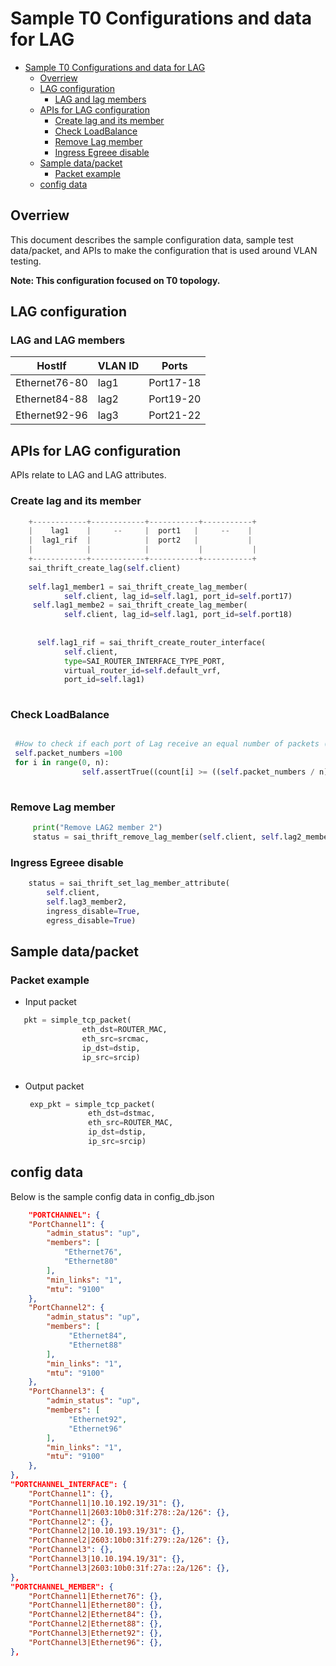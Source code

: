 # Sample T0 Configurations and data for LAG
- [Sample T0 Configurations and data for LAG](#sample-t0-configurations-and-data-for-lag)
  - [Overriew](#overriew)
  - [LAG configuration](#lag-configuration)
    - [LAG and lag members](#lag-and-lag-members)
  - [APIs for LAG configuration](#apis-for-lag-configuration)
    - [Create lag and its member](#create-lag-and-its-member)
    - [Check LoadBalance](#check-loadBalance)
    - [Remove Lag member](#remove-lag-member)
    - [Ingress Egreee disable](#ingress-egreee-disable)
  - [Sample data/packet](#sample-datapacket)
    - [Packet example](#packet-example)
  - [config data](#config-data)
## Overriew
This document describes the sample configuration data, sample test data/packet, and APIs to make the configuration that is used around VLAN testing.

**Note: This configuration focused on T0 topology.**

## LAG configuration

### LAG and LAG members

|HostIf|VLAN ID|Ports|
|-|-|-|
|Ethernet76-80|lag1|Port17-18|
|Ethernet84-88|lag2|Port19-20|
|Ethernet92-96|lag3|Port21-22|

## APIs for LAG configuration
APIs relate to LAG and LAG attributes.

### Create lag and its member
```Python
    +------------+------------+-----------+-----------+
    |    lag1    |     --     |  port1   |     --    |
    |  lag1_rif  |            |  port2   |           |
    |            |            |           |           |
    +------------+------------+-----------+-----------+
    sai_thrift_create_lag(self.client)
    
    self.lag1_member1 = sai_thrift_create_lag_member(
            self.client, lag_id=self.lag1, port_id=self.port17)
     self.lag1_membe2 = sai_thrift_create_lag_member(
            self.client, lag_id=self.lag1, port_id=self.port18)
  
           
      self.lag1_rif = sai_thrift_create_router_interface(
            self.client,
            type=SAI_ROUTER_INTERFACE_TYPE_PORT,
            virtual_router_id=self.default_vrf,
            port_id=self.lag1)
      
```
### Check LoadBalance

```python

 #How to check if each port of Lag receive an equal number of packets (if we have n members in a Lag)
 self.packet_numbers =100
 for i in range(0, n):
                self.assertTrue((count[i] >= ((self.packet_numbers / n) * 0.7)),
 

```
### Remove Lag member

```python
     print("Remove LAG2 member 2")
     status = sai_thrift_remove_lag_member(self.client, self.lag2_member2)
```

### Ingress Egreee disable
```python
    status = sai_thrift_set_lag_member_attribute(
        self.client,
        self.lag3_member2,
        ingress_disable=True,
        egress_disable=True)

```

## Sample data/packet

### Packet example
- Input packet 
```Python
   pkt = simple_tcp_packet(
                eth_dst=ROUTER_MAC,
                eth_src=srcmac,
                ip_dst=dstip,
                ip_src=srcip) 
                

```

- Output packet
  ```Python
   exp_pkt = simple_tcp_packet(
                eth_dst=dstmac,
                eth_src=ROUTER_MAC,
                ip_dst=dstip,
                ip_src=srcip)
  ```

## config data

Below is the sample config data in config_db.json

```JSON
    "PORTCHANNEL": {
    "PortChannel1": {
        "admin_status": "up",
        "members": [
            "Ethernet76",
            "Ethernet80"
        ],
        "min_links": "1",
        "mtu": "9100"
    },
    "PortChannel2": {
        "admin_status": "up",
        "members": [
             "Ethernet84",
             "Ethernet88"
        ],
        "min_links": "1",
        "mtu": "9100"
    },
    "PortChannel3": {
        "admin_status": "up",
        "members": [
             "Ethernet92",
             "Ethernet96"
        ],
        "min_links": "1",
        "mtu": "9100"
    },
},
"PORTCHANNEL_INTERFACE": {
    "PortChannel1": {},
    "PortChannel1|10.10.192.19/31": {},
    "PortChannel1|2603:10b0:31f:278::2a/126": {},
    "PortChannel2": {},
    "PortChannel2|10.10.193.19/31": {},
    "PortChannel2|2603:10b0:31f:279::2a/126": {},
    "PortChannel3": {},
    "PortChannel3|10.10.194.19/31": {},
    "PortChannel3|2603:10b0:31f:27a::2a/126": {},
},
"PORTCHANNEL_MEMBER": {
    "PortChannel1|Ethernet76": {},
    "PortChannel1|Ethernet80": {},
    "PortChannel2|Ethernet84": {},
    "PortChannel2|Ethernet88": {},
    "PortChannel3|Ethernet92": {},
    "PortChannel3|Ethernet96": {},
},
```
